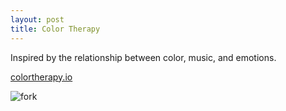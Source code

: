```yaml
---
layout: post
title: Color Therapy
---
```


Inspired by the relationship between color, music, and emotions. 

[colortherapy.io](http://colortherapy.io/)

![fork](assets/ct.gif)